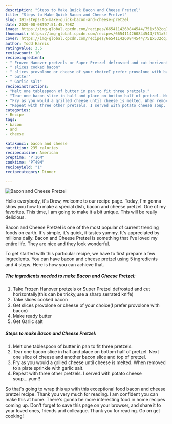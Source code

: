 ```yaml
---
description: "Steps to Make Quick Bacon and Cheese Pretzel"
title: "Steps to Make Quick Bacon and Cheese Pretzel"
slug: 391-steps-to-make-quick-bacon-and-cheese-pretzel
date: 2020-08-08T07:51:45.798Z
image: https://img-global.cpcdn.com/recipes/6654114260844544/751x532cq70/bacon-and-cheese-pretzel-recipe-main-photo.jpg
thumbnail: https://img-global.cpcdn.com/recipes/6654114260844544/751x532cq70/bacon-and-cheese-pretzel-recipe-main-photo.jpg
cover: https://img-global.cpcdn.com/recipes/6654114260844544/751x532cq70/bacon-and-cheese-pretzel-recipe-main-photo.jpg
author: Todd Harris
ratingvalue: 3.5
reviewcount: 10
recipeingredient:
- " Frozen Hanover pretzels or Super Pretzel defrosted and cut horizontallythis can be trickyuse a sharp serrated knife"
- " slices cooked bacon"
- " slices provolone or cheese of your choiceI prefer provolone with bacon"
- " butter"
- " Garlic salt"
recipeinstructions:
- "Melt one tablespoon of butter in pan to fit three pretzels."
- "Tear one bacon slice in half and place on bottom half of pretzel. Next one slice of cheese and another bacon slice and top of pretzel."
- "Fry as you would a grilled cheese until cheese is melted. When removed to a plate sprinkle with garlic salt."
- "Repeat with three other pretzels. I served with potato cheese soup....yum!!"
categories:
- Recipe
tags:
- bacon
- and
- cheese

katakunci: bacon and cheese 
nutrition: 235 calories
recipecuisine: American
preptime: "PT16M"
cooktime: "PT49M"
recipeyield: "1"
recipecategory: Dinner

---
```



![Bacon and Cheese Pretzel](https://img-global.cpcdn.com/recipes/6654114260844544/751x532cq70/bacon-and-cheese-pretzel-recipe-main-photo.jpg)

Hello everybody, it's Drew, welcome to our recipe page. Today, I'm gonna show you how to make a special dish, bacon and cheese pretzel. One of my favorites. This time, I am going to make it a bit unique. This will be really delicious.



Bacon and Cheese Pretzel is one of the most popular of current trending foods on earth. It's simple, it's quick, it tastes yummy. It's appreciated by millions daily. Bacon and Cheese Pretzel is something that I've loved my entire life. They are nice and they look wonderful.


To get started with this particular recipe, we have to first prepare a few ingredients. You can have bacon and cheese pretzel using 5 ingredients and 4 steps. Here is how you can achieve that.

<!--inarticleads1-->

##### The ingredients needed to make Bacon and Cheese Pretzel:

1. Take  Frozen Hanover pretzels or Super Pretzel defrosted and cut horizontally(this can be tricky,use a sharp serrated knife)
1. Take  slices cooked bacon
1. Get  slices provolone or cheese of your choice(I prefer provolone with bacon)
1. Make ready  butter
1. Get  Garlic salt




<!--inarticleads2-->

##### Steps to make Bacon and Cheese Pretzel:

1. Melt one tablespoon of butter in pan to fit three pretzels.
1. Tear one bacon slice in half and place on bottom half of pretzel. Next one slice of cheese and another bacon slice and top of pretzel.
1. Fry as you would a grilled cheese until cheese is melted. When removed to a plate sprinkle with garlic salt.
1. Repeat with three other pretzels. I served with potato cheese soup....yum!!




So that's going to wrap this up with this exceptional food bacon and cheese pretzel recipe. Thank you very much for reading. I am confident you can make this at home. There's gonna be more interesting food in home recipes coming up. Don't forget to save this page on your browser, and share it to your loved ones, friends and colleague. Thank you for reading. Go on get cooking!
